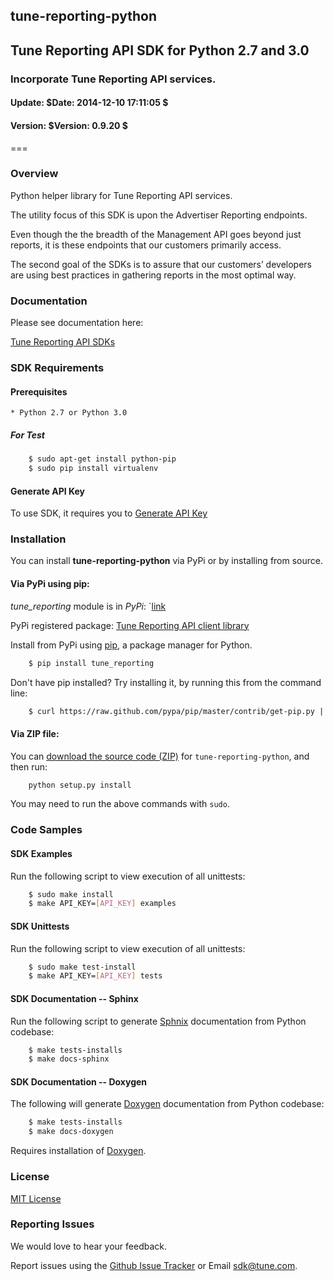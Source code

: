 <h2>tune-reporting-python</h2>
<h2>Tune Reporting API SDK for Python 2.7 and 3.0</h2>
<h3>Incorporate Tune Reporting API services.</h3>
<h4>Update:  $Date: 2014-12-10 17:11:05 $</h4>
<h4>Version: $Version: 0.9.20 $</h4>
===

### Overview

Python helper library for Tune Reporting API services.

The utility focus of this SDK is upon the Advertiser Reporting endpoints.

Even though the the breadth of the Management API goes beyond just reports, it is these endpoints that our customers primarily access.

The second goal of the SDKs is to assure that our customers’ developers are using best practices in gathering reports in the most optimal way.

### Documentation

Please see documentation here:

[Tune Reporting API SDKs](https://developers.mobileapptracking.com/tune-api-sdks/)

<a name="sdk_requirements"></a>
### SDK Requirements

<a name="sdk_prerequisites"></a>
#### Prerequisites

    * Python 2.7 or Python 3.0

##### For Test

```bash
    $ sudo apt-get install python-pip
    $ sudo pip install virtualenv
```

<a name="generate_api_key"></a>
#### Generate API Key

To use SDK, it requires you to [Generate API Key](http://developers.mobileapptracking.com/generate-api-key/)

<a name="sdk_installation"></a>
### Installation

You can install **tune-reporting-python** via PyPi or by installing from source.

<a name="sdk_installation_pip"></a>
#### Via PyPi using pip:

*tune_reporting* module is in *PyPi*: `[link](https://pypi.python.org/pypi/tune_reporting/)

PyPi registered package: [Tune Reporting API client library](https://pypi.python.org/pypi/tune/0.9.7)

Install from PyPi using [pip](http://www.pip-installer.org/en/latest/), a
package manager for Python.

```bash
    $ pip install tune_reporting
```

Don't have pip installed? Try installing it, by running this from the command
line:

```bash
    $ curl https://raw.github.com/pypa/pip/master/contrib/get-pip.py | python
```

<a name="sdk_installation_zip"></a>
#### Via ZIP file:

You can [download the source code
(ZIP)](https://github.com/MobileAppTracking/tune-reporting-python/zipball/master "tune-reporting-python
source code") for `tune-reporting-python`, and then run:

```bash
    python setup.py install
```

You may need to run the above commands with `sudo`.

<a name="sdk_code_samples"></a>
### Code Samples

<a name="sdk_examples"></a>
#### SDK Examples

Run the following script to view execution of all unittests:
```bash
    $ sudo make install
    $ make API_KEY=[API_KEY] examples
```

<a name="sdk_unittests"></a>
#### SDK Unittests

Run the following script to view execution of all unittests:
```bash
    $ sudo make test-install
    $ make API_KEY=[API_KEY] tests
```

<a name="sdk_docs_sphinx"></a>
#### SDK Documentation -- Sphinx

Run the following script to generate [Sphnix]("http://en.wikipedia.org/wiki/Sphinx_(documentation_generator)") documentation from Python codebase:

```bash
    $ make tests-installs
    $ make docs-sphinx
```

<a name="sdk_docs_doxygen"></a>
#### SDK Documentation -- Doxygen

The following will generate [Doxygen](http://en.wikipedia.org/wiki/Doxygen) documentation from Python codebase:

```bash
    $ make tests-installs
    $ make docs-doxygen
```

Requires installation of [Doxygen](http://www.stack.nl/~dimitri/doxygen/index.html).

<a name="license"></a>
### License

[MIT License](http://opensource.org/licenses/MIT)

<a name="sdk_reporting_issues"></a>
### Reporting Issues

We would love to hear your feedback.

Report issues using the [Github Issue Tracker](https://github.com/MobileAppTracking/tune-reporting-python/issues) or Email [sdk@tune.com](mailto:sdk@tune.com).
